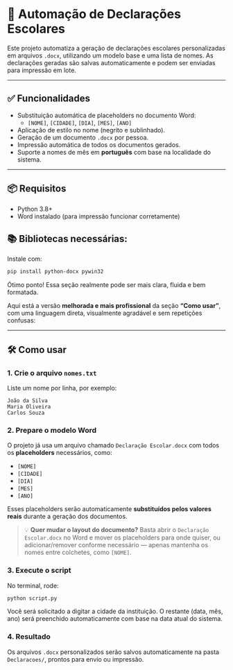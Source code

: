 # 📄 Automação de Declarações Escolares

Este projeto automatiza a geração de declarações escolares personalizadas em arquivos `.docx`, utilizando um modelo base e uma lista de nomes. As declarações geradas são salvas automaticamente e podem ser enviadas para impressão em lote.

---

## ✅ Funcionalidades

- Substituição automática de placeholders no documento Word:
  - `[NOME]`, `[CIDADE]`, `[DIA]`, `[MES]`, `[ANO]`
- Aplicação de estilo no nome (negrito e sublinhado).
- Geração de um documento `.docx` por pessoa.
- Impressão automática de todos os documentos gerados.
- Suporte a nomes de mês em **português** com base na localidade do sistema.

---

## 📦 Requisitos

- Python 3.8+
- Word instalado (para impressão funcionar corretamente)

## 📚 Bibliotecas necessárias:

Instale com:

```bash
pip install python-docx pywin32
```

Ótimo ponto! Essa seção realmente pode ser mais clara, fluida e bem formatada.

Aqui está a versão **melhorada e mais profissional** da seção **“Como usar”**, com uma linguagem direta, visualmente agradável e sem repetições confusas:

---

## 🛠️ Como usar

### 1. Crie o arquivo `nomes.txt`

Liste um nome por linha, por exemplo:

```
João da Silva
Maria Oliveira
Carlos Souza
```

### 2. Prepare o modelo Word

O projeto já usa um arquivo chamado `Declaração Escolar.docx` com todos os **placeholders** necessários, como:

* `[NOME]`
* `[CIDADE]`
* `[DIA]`
* `[MES]`
* `[ANO]`

Esses placeholders serão automaticamente **substituídos pelos valores reais** durante a geração dos documentos.

> 💡 **Quer mudar o layout do documento?**
> Basta abrir o `Declaração Escolar.docx` no Word e mover os placeholders para onde quiser, ou adicionar/remover conforme necessário — apenas mantenha os nomes entre colchetes, como `[NOME]`.

### 3. Execute o script

No terminal, rode:

```bash
python script.py
```

Você será solicitado a digitar a cidade da instituição. O restante (data, mês, ano) será preenchido automaticamente com base na data atual do sistema.

### 4. Resultado

Os arquivos `.docx` personalizados serão salvos automaticamente na pasta `Declaracoes/`, prontos para envio ou impressão.

